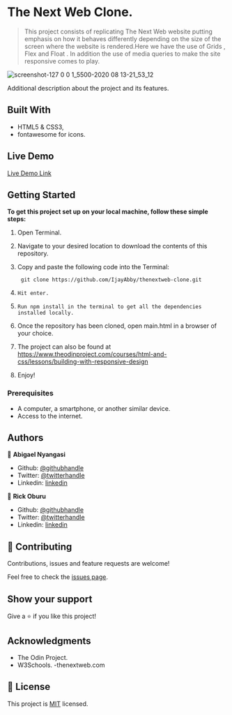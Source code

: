 # The Next Web Clone.

> This project consists of replicating The Next Web website putting emphasis on how it behaves differently depending on the size of the screen where the website is rendered.Here we have the use of Grids , Flex and Float . In addition the use of media queries to make the site responsive comes to play.

![screenshot-127 0 0 1_5500-2020 08 13-21_53_12](https://user-images.githubusercontent.com/43843720/90175170-b130c480-ddaf-11ea-9ef5-1fc5975c066b.png)


Additional description about the project and its features.

## Built With

- HTML5 & CSS3,
- fontawesome for icons.

## Live Demo

[Live Demo Link](https://ijayabby.github.io/thenextweb-clone/)


## Getting Started

**To get this project set up on your local machine, follow these simple steps:**

1. Open Terminal.

2. Navigate to your desired location to download the contents of this repository.

3. Copy and paste the following code into the Terminal:


   ``` git clone https://github.com/IjayAbby/thenextweb-clone.git```

4. `Hit enter.`

5. `Run npm install in the terminal to get all the dependencies installed locally.`

6. Once the repository has been cloned, open main.html in a browser of your choice.

7. The project can also be found at https://www.theodinproject.com/courses/html-and-css/lessons/building-with-responsive-design

8. Enjoy!




### Prerequisites

- A computer, a smartphone, or another similar device.
- Access to the internet.



## Authors

👤 **Abigael Nyangasi**

- Github: [@githubhandle](https://github.com/IjayAbby)
- Twitter: [@twitterhandle](https://twitter.com/Ijay_js)
- Linkedin: [linkedin](https://linkedin.com/in/ijayabby4/)

👤 **Rick Oburu**

- Github: [@githubhandle](https://github.com/RICKCOYL)
- Twitter: [@twitterhandle](https://twitter.com/rickoburu)
- Linkedin: [linkedin](https://linkedin.com/in/rick-oburu-8627591a4/)

## 🤝 Contributing

Contributions, issues and feature requests are welcome!

Feel free to check the [issues page](https://github.com/IjayAbby/thenextweb-clone/issues).

## Show your support

Give a ⭐️ if you like this project!

## Acknowledgments

- The Odin Project.
- W3Schools.
-thenextweb.com

## 📝 License

This project is [MIT](lic.url) licensed.
